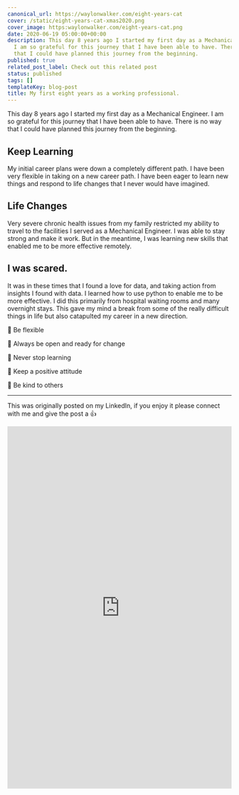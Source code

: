 ```yaml
---
canonical_url: https://waylonwalker.com/eight-years-cat
cover: /static/eight-years-cat-xmas2020.png
cover_image: https:waylonwalker.com/eight-years-cat.png
date: 2020-06-19 05:00:00+00:00
description: This day 8 years ago I started my first day as a Mechanical Engineer.
  I am so grateful for this journey that I have been able to have. There is no way
  that I could have planned this journey from the beginning.
published: true
related_post_label: Check out this related post
status: published
tags: []
templateKey: blog-post
title: My first eight years as a working professional.
---
```


This day 8 years ago I started my first day as a Mechanical Engineer. I am so grateful for this journey that I have been able to have. There is no way that I could have planned this journey from the beginning.

## Keep Learning

My initial career plans were down a completely different path. I have been very flexible in taking on a new career path. I have been eager to learn new things and respond to life changes that I never would have imagined.

## Life Changes

Very severe chronic health issues from my family restricted my ability to travel to the facilities I served as a Mechanical Engineer. I was able to stay strong and make it work. But in the meantime, I was learning new skills that enabled me to be more effective remotely.

## I was scared.

It was in these times that I found a love for data, and taking action from insights I found with data. I learned how to use python to enable me to be more effective. I did this primarily from hospital waiting rooms and many overnight stays. This gave my mind a break from some of the really difficult things in life but also catapulted my career in a new direction.


🔼 Be flexible

🔼 Always be open and ready for change

🔼 Never stop learning

🔼 Keep a positive attitude

🔼 Be kind to others

---

This was originally posted on my LinkedIn, if you enjoy it please connect with me and give the post a 👍

<iframe src="https://www.linkedin.com/embed/feed/update/urn:li:share:6679445409351393280" height="813" width="504" frameborder="0" allowfullscreen="" title="Embedded post"></iframe>